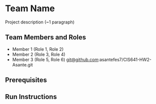 # Team Name

Project description (~1 paragraph)

## Team Members and Roles

* Member 1 (Role 1, Role 2)
* Member 2 (Role 3, Role 4)
* Member 3 (Role 5, Role 6)
git@github.com:asantefes7/CIS641-HW2-Asante.git

## Prerequisites

## Run Instructions
